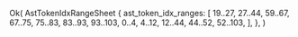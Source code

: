 Ok(
    AstTokenIdxRangeSheet {
        ast_token_idx_ranges: [
            19..27,
            27..44,
            59..67,
            67..75,
            75..83,
            83..93,
            93..103,
            0..4,
            4..12,
            12..44,
            44..52,
            52..103,
        ],
    },
)